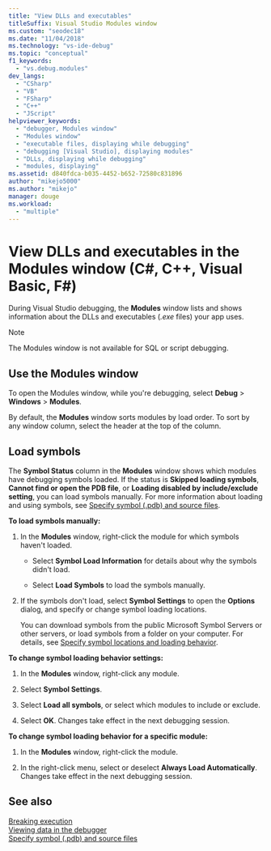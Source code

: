 ```yaml
---
title: "View DLLs and executables"
titleSuffix: Visual Studio Modules window
ms.custom: "seodec18"
ms.date: "11/04/2018"
ms.technology: "vs-ide-debug"
ms.topic: "conceptual"
f1_keywords: 
  - "vs.debug.modules"
dev_langs: 
  - "CSharp"
  - "VB"
  - "FSharp"
  - "C++"
  - "JScript"
helpviewer_keywords: 
  - "debugger, Modules window"
  - "Modules window"
  - "executable files, displaying while debugging"
  - "debugging [Visual Studio], displaying modules"
  - "DLLs, displaying while debugging"
  - "modules, displaying"
ms.assetid: d840fdca-b035-4452-b652-72580c831896
author: "mikejo5000"
ms.author: "mikejo"
manager: douge
ms.workload: 
  - "multiple"
---
```

# View DLLs and executables in the Modules window (C#, C++, Visual Basic, F#)
 
During Visual Studio debugging, the **Modules** window lists and shows information about the DLLs and executables (*.exe* files) your app uses. 

> [!NOTE]
> The Modules window is not available for SQL or script debugging. 
  
## Use the Modules window

To open the Modules window, while you're debugging, select **Debug** > **Windows** > **Modules**. 
  
By default, the **Modules** window sorts modules by load order. To sort by any window column, select the header at the top of the column.  
  
## Load symbols  

The **Symbol Status** column in the **Modules** window shows which modules have debugging symbols loaded. If the status is **Skipped loading symbols**, **Cannot find or open the PDB file**, or **Loading disabled by include/exclude setting**, you can load symbols manually. For more information about loading and using symbols, see [Specify symbol (.pdb) and source files](../debugger/specify-symbol-dot-pdb-and-source-files-in-the-visual-studio-debugger.md).

**To load symbols manually:**  

1. In the **Modules** window, right-click the module for which symbols haven't loaded. 
   
   - Select **Symbol Load Information** for details about why the symbols didn't load. 
   
   - Select **Load Symbols** to load the symbols manually.  
   
1. If the symbols don't load, select **Symbol Settings** to open the **Options** dialog, and specify or change symbol loading locations. 
   
   You can download symbols from the public Microsoft Symbol Servers or other servers, or load symbols from a folder on your computer. For details, see [Specify symbol locations and loading behavior](../debugger/specify-symbol-dot-pdb-and-source-files-in-the-visual-studio-debugger.md#BKMK_Specify_symbol_locations_and_loading_behavior).   

**To change symbol loading behavior settings:**  

1. In the **Modules** window, right-click any module.  
   
1. Select **Symbol Settings**.  
  
1. Select **Load all symbols**, or select which modules to include or exclude.  
  
1. Select **OK**. Changes take effect in the next debugging session.  
  
**To change symbol loading behavior for a specific module:**  

1.  In the **Modules** window, right-click the module.  

1.  In the right-click menu, select or deselect **Always Load Automatically**. Changes take effect in the next debugging session.  
  
## See also  
 [Breaking execution](/previous-versions/visualstudio/visual-studio-2010/7z9se2d8(v=vs.100))   
 [Viewing data in the debugger](../debugger/viewing-data-in-the-debugger.md)   
 [Specify symbol (.pdb) and source files](../debugger/specify-symbol-dot-pdb-and-source-files-in-the-visual-studio-debugger.md)